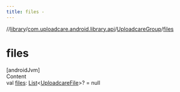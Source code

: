```yaml
---
title: files -
---
```

//[library](../../index.md)/[com.uploadcare.android.library.api](../index.md)/[UploadcareGroup](index.md)/[files](files.md)



# files  
[androidJvm]  
Content  
val [files](files.md): [List](https://kotlinlang.org/api/latest/jvm/stdlib/kotlin.collections/-list/index.html)<[UploadcareFile](../-uploadcare-file/index.md)>? = null  



